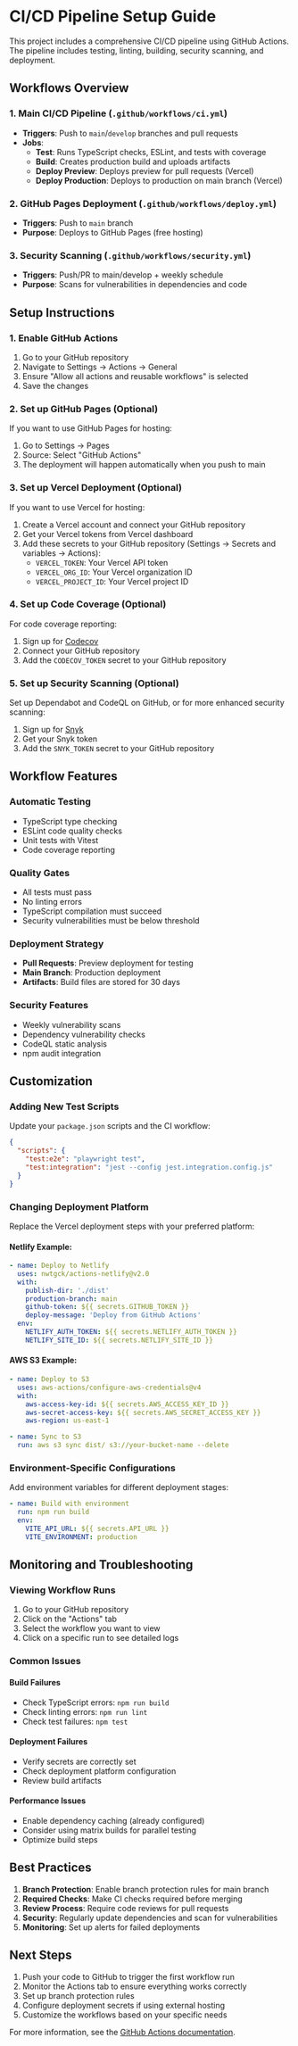 # CI/CD Pipeline Setup Guide

This project includes a comprehensive CI/CD pipeline using GitHub Actions. The pipeline includes testing, linting, building, security scanning, and deployment.

## Workflows Overview

### 1. Main CI/CD Pipeline (`.github/workflows/ci.yml`)

- **Triggers**: Push to `main`/`develop` branches and pull requests
- **Jobs**:
  - **Test**: Runs TypeScript checks, ESLint, and tests with coverage
  - **Build**: Creates production build and uploads artifacts
  - **Deploy Preview**: Deploys preview for pull requests (Vercel)
  - **Deploy Production**: Deploys to production on main branch (Vercel)

### 2. GitHub Pages Deployment (`.github/workflows/deploy.yml`)

- **Triggers**: Push to `main` branch
- **Purpose**: Deploys to GitHub Pages (free hosting)

### 3. Security Scanning (`.github/workflows/security.yml`)

- **Triggers**: Push/PR to main/develop + weekly schedule
- **Purpose**: Scans for vulnerabilities in dependencies and code

## Setup Instructions

### 1. Enable GitHub Actions

1. Go to your GitHub repository
2. Navigate to Settings → Actions → General
3. Ensure "Allow all actions and reusable workflows" is selected
4. Save the changes

### 2. Set up GitHub Pages (Optional)

If you want to use GitHub Pages for hosting:

1. Go to Settings → Pages
2. Source: Select "GitHub Actions"
3. The deployment will happen automatically when you push to main

### 3. Set up Vercel Deployment (Optional)

If you want to use Vercel for hosting:

1. Create a Vercel account and connect your GitHub repository
2. Get your Vercel tokens from Vercel dashboard
3. Add these secrets to your GitHub repository (Settings → Secrets and variables → Actions):
   - `VERCEL_TOKEN`: Your Vercel API token
   - `VERCEL_ORG_ID`: Your Vercel organization ID
   - `VERCEL_PROJECT_ID`: Your Vercel project ID

### 4. Set up Code Coverage (Optional)

For code coverage reporting:

1. Sign up for [Codecov](https://codecov.io)
2. Connect your GitHub repository
3. Add the `CODECOV_TOKEN` secret to your GitHub repository

### 5. Set up Security Scanning (Optional)

Set up Dependabot and CodeQL on GitHub, or for more enhanced security scanning:

1. Sign up for [Snyk](https://snyk.io)
2. Get your Snyk token
3. Add the `SNYK_TOKEN` secret to your GitHub repository

## Workflow Features

### Automatic Testing

- TypeScript type checking
- ESLint code quality checks
- Unit tests with Vitest
- Code coverage reporting

### Quality Gates

- All tests must pass
- No linting errors
- TypeScript compilation must succeed
- Security vulnerabilities must be below threshold

### Deployment Strategy

- **Pull Requests**: Preview deployment for testing
- **Main Branch**: Production deployment
- **Artifacts**: Build files are stored for 30 days

### Security Features

- Weekly vulnerability scans
- Dependency vulnerability checks
- CodeQL static analysis
- npm audit integration

## Customization

### Adding New Test Scripts

Update your `package.json` scripts and the CI workflow:

```json
{
  "scripts": {
    "test:e2e": "playwright test",
    "test:integration": "jest --config jest.integration.config.js"
  }
}
```

### Changing Deployment Platform

Replace the Vercel deployment steps with your preferred platform:

#### Netlify Example:

```yaml
- name: Deploy to Netlify
  uses: nwtgck/actions-netlify@v2.0
  with:
    publish-dir: './dist'
    production-branch: main
    github-token: ${{ secrets.GITHUB_TOKEN }}
    deploy-message: 'Deploy from GitHub Actions'
  env:
    NETLIFY_AUTH_TOKEN: ${{ secrets.NETLIFY_AUTH_TOKEN }}
    NETLIFY_SITE_ID: ${{ secrets.NETLIFY_SITE_ID }}
```

#### AWS S3 Example:

```yaml
- name: Deploy to S3
  uses: aws-actions/configure-aws-credentials@v4
  with:
    aws-access-key-id: ${{ secrets.AWS_ACCESS_KEY_ID }}
    aws-secret-access-key: ${{ secrets.AWS_SECRET_ACCESS_KEY }}
    aws-region: us-east-1

- name: Sync to S3
  run: aws s3 sync dist/ s3://your-bucket-name --delete
```

### Environment-Specific Configurations

Add environment variables for different deployment stages:

```yaml
- name: Build with environment
  run: npm run build
  env:
    VITE_API_URL: ${{ secrets.API_URL }}
    VITE_ENVIRONMENT: production
```

## Monitoring and Troubleshooting

### Viewing Workflow Runs

1. Go to your GitHub repository
2. Click on the "Actions" tab
3. Select the workflow you want to view
4. Click on a specific run to see detailed logs

### Common Issues

#### Build Failures

- Check TypeScript errors: `npm run build`
- Check linting errors: `npm run lint`
- Check test failures: `npm test`

#### Deployment Failures

- Verify secrets are correctly set
- Check deployment platform configuration
- Review build artifacts

#### Performance Issues

- Enable dependency caching (already configured)
- Consider using matrix builds for parallel testing
- Optimize build steps

## Best Practices

1. **Branch Protection**: Enable branch protection rules for main branch
2. **Required Checks**: Make CI checks required before merging
3. **Review Process**: Require code reviews for pull requests
4. **Security**: Regularly update dependencies and scan for vulnerabilities
5. **Monitoring**: Set up alerts for failed deployments

## Next Steps

1. Push your code to GitHub to trigger the first workflow run
2. Monitor the Actions tab to ensure everything works correctly
3. Set up branch protection rules
4. Configure deployment secrets if using external hosting
5. Customize the workflows based on your specific needs

For more information, see the [GitHub Actions documentation](https://docs.github.com/en/actions).
